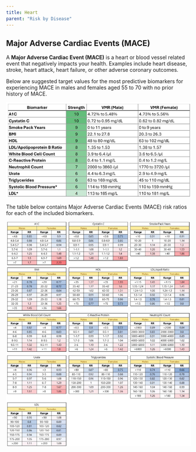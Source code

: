 ```yaml
---
title: Heart
parent: "Risk by Disease"
---
```



## Major Adverse Cardiac Events (MACE)


A **Major Adverse Cardiac Event (MACE)** is a heart or blood vessel related event that negatively impacts your health. Examples include heart disease, stroke, heart attack, heart failure, or other adverse coronary outcomes.


Below are suggested target values for the most predictive biomarkers for experiencing MACE in males and females aged 55 to 70 with no prior history of MACE.


![Heartvmr](/assets/images/table_mace.jpg)


The table below contains Major Adverse Cardiac Events (MACE) risk ratios for each of the included biomarkers.


![Heartrr](/assets/images/disease_rr_mace.jpg)


